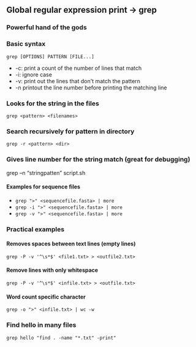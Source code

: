 ## Global regular expression print -> grep
### Powerful hand of the gods

### Basic syntax 
```grep [OPTIONS] PATTERN [FILE...]```

- -c: print a count of the number of lines that match
- -i: ignore case 
- -v: print out the lines that don't match the pattern
- -n printout the line number before printing the matching line

### Looks for the string in the files
```grep <pattern> <filenames>```    
  
### Search recursively for pattern in directory
```grep -r <pattern> <dir>``` 

### Gives line number for the string match (great for debugging)
grep –n “stringpatten” script.sh

#### Examples for sequence files 
- ```grep ">" <sequencefile.fasta> | more```
- ```grep -i ">" <sequencefile.fasta> | more```
- ```grep -v ">" <sequencefile.fasta> | more```

### Practical examples 

#### Removes spaces between text lines (empty lines)
```grep -P -v '^\s*$' <file1.txt> > <outfile2.txt>```

#### Remove lines with only whitespace
```grep -P -v '^\s*$' <infile.txt> > <outfile.txt>```

#### Word count specific character
```grep -o ">" <infile.txt> | wc -w```

### Find hello in many files
```grep hello "find . -name "*.txt" -print"```
